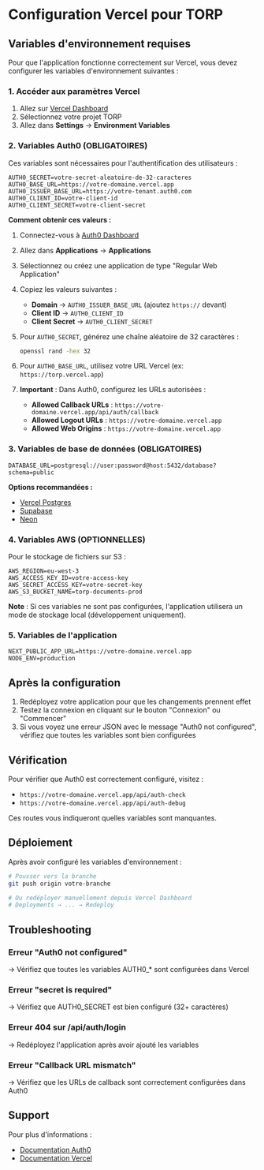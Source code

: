 # Configuration Vercel pour TORP

## Variables d'environnement requises

Pour que l'application fonctionne correctement sur Vercel, vous devez configurer les variables d'environnement suivantes :

### 1. Accéder aux paramètres Vercel

1. Allez sur [Vercel Dashboard](https://vercel.com/dashboard)
2. Sélectionnez votre projet TORP
3. Allez dans **Settings** → **Environment Variables**

### 2. Variables Auth0 (OBLIGATOIRES)

Ces variables sont nécessaires pour l'authentification des utilisateurs :

```env
AUTH0_SECRET=votre-secret-aleatoire-de-32-caracteres
AUTH0_BASE_URL=https://votre-domaine.vercel.app
AUTH0_ISSUER_BASE_URL=https://votre-tenant.auth0.com
AUTH0_CLIENT_ID=votre-client-id
AUTH0_CLIENT_SECRET=votre-client-secret
```

**Comment obtenir ces valeurs :**

1. Connectez-vous à [Auth0 Dashboard](https://manage.auth0.com/)
2. Allez dans **Applications** → **Applications**
3. Sélectionnez ou créez une application de type "Regular Web Application"
4. Copiez les valeurs suivantes :
   - **Domain** → `AUTH0_ISSUER_BASE_URL` (ajoutez `https://` devant)
   - **Client ID** → `AUTH0_CLIENT_ID`
   - **Client Secret** → `AUTH0_CLIENT_SECRET`
5. Pour `AUTH0_SECRET`, générez une chaîne aléatoire de 32 caractères :
   ```bash
   openssl rand -hex 32
   ```
6. Pour `AUTH0_BASE_URL`, utilisez votre URL Vercel (ex: `https://torp.vercel.app`)

7. **Important** : Dans Auth0, configurez les URLs autorisées :
   - **Allowed Callback URLs** : `https://votre-domaine.vercel.app/api/auth/callback`
   - **Allowed Logout URLs** : `https://votre-domaine.vercel.app`
   - **Allowed Web Origins** : `https://votre-domaine.vercel.app`

### 3. Variables de base de données (OBLIGATOIRES)

```env
DATABASE_URL=postgresql://user:password@host:5432/database?schema=public
```

**Options recommandées :**
- [Vercel Postgres](https://vercel.com/docs/storage/vercel-postgres)
- [Supabase](https://supabase.com/)
- [Neon](https://neon.tech/)

### 4. Variables AWS (OPTIONNELLES)

Pour le stockage de fichiers sur S3 :

```env
AWS_REGION=eu-west-3
AWS_ACCESS_KEY_ID=votre-access-key
AWS_SECRET_ACCESS_KEY=votre-secret-key
AWS_S3_BUCKET_NAME=torp-documents-prod
```

**Note** : Si ces variables ne sont pas configurées, l'application utilisera un mode de stockage local (développement uniquement).

### 5. Variables de l'application

```env
NEXT_PUBLIC_APP_URL=https://votre-domaine.vercel.app
NODE_ENV=production
```

## Après la configuration

1. Redéployez votre application pour que les changements prennent effet
2. Testez la connexion en cliquant sur le bouton "Connexion" ou "Commencer"
3. Si vous voyez une erreur JSON avec le message "Auth0 not configured", vérifiez que toutes les variables sont bien configurées

## Vérification

Pour vérifier que Auth0 est correctement configuré, visitez :
- `https://votre-domaine.vercel.app/api/auth-check`
- `https://votre-domaine.vercel.app/api/auth-debug`

Ces routes vous indiqueront quelles variables sont manquantes.

## Déploiement

Après avoir configuré les variables d'environnement :

```bash
# Pousser vers la branche
git push origin votre-branche

# Ou redéployer manuellement depuis Vercel Dashboard
# Deployments → ... → Redeploy
```

## Troubleshooting

### Erreur "Auth0 not configured"
→ Vérifiez que toutes les variables AUTH0_* sont configurées dans Vercel

### Erreur "secret is required"
→ Vérifiez que AUTH0_SECRET est bien configuré (32+ caractères)

### Erreur 404 sur /api/auth/login
→ Redéployez l'application après avoir ajouté les variables

### Erreur "Callback URL mismatch"
→ Vérifiez que les URLs de callback sont correctement configurées dans Auth0

## Support

Pour plus d'informations :
- [Documentation Auth0](https://auth0.com/docs/quickstart/webapp/nextjs)
- [Documentation Vercel](https://vercel.com/docs/concepts/projects/environment-variables)
